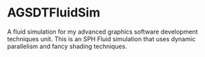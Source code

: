 # AGSDTFluidSim
A fluid simulation for my advanced graphics software development techniques unit. 
This is an SPH Fluid simulation that uses dynamic parallelism and fancy shading techniques.
